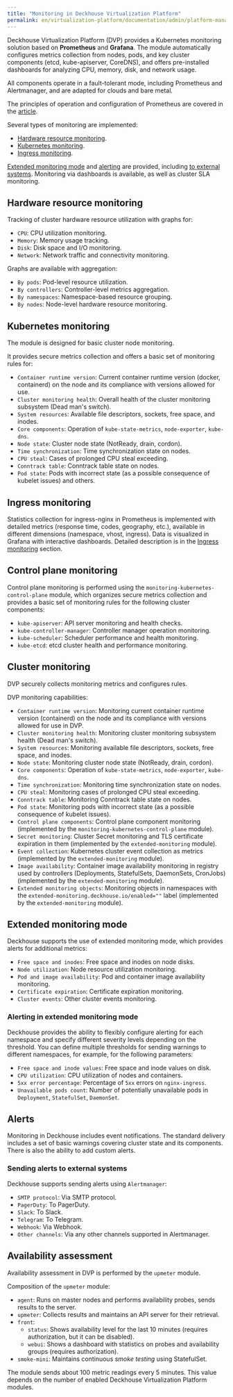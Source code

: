 ```yaml
---
title: "Monitoring in Deckhouse Virtualization Platform"
permalink: en/virtualization-platform/documentation/admin/platform-management/monitoring/
---
```


Deckhouse Virtualization Platform (DVP) provides a Kubernetes monitoring solution based on **Prometheus** and **Grafana**.
The module automatically configures metrics collection from nodes, pods, and key cluster components (etcd, kube-apiserver, CoreDNS), and offers pre-installed dashboards for analyzing CPU, memory, disk, and network usage.

All components operate in a fault-tolerant mode, including Prometheus and Alertmanager, and are adapted for clouds and bare metal.

The principles of operation and configuration of Prometheus are covered in the [article](docs/documentation/pages/admin/monitoring/prometheus.html).

Several types of monitoring are implemented:
- [Hardware resource monitoring](#hardware-resource-monitoring).
- [Kubernetes monitoring](#kubernetes-monitoring).
- [Ingress monitoring](#ingress-monitoring).

[Extended monitoring mode](#extended-monitoring-mode) and [alerting](#alerts) are provided, including [to external systems](#sending-alerts-to-external-systems). Monitoring via dashboards is available, as well as cluster SLA monitoring.

## Hardware resource monitoring

Tracking of cluster hardware resource utilization with graphs for:

- `CPU`: CPU utilization monitoring.
- `Memory`: Memory usage tracking.
- `Disk`: Disk space and I/O monitoring.
- `Network`: Network traffic and connectivity monitoring.

Graphs are available with aggregation:

- `By pods`: Pod-level resource utilization.
- `By controllers`: Controller-level metrics aggregation.
- `By namespaces`: Namespace-based resource grouping.
- `By nodes`: Node-level hardware resource monitoring.

## Kubernetes monitoring

The module is designed for basic cluster node monitoring.

It provides secure metrics collection and offers a basic set of monitoring rules for:
- `Container runtime version`: Current container runtime version (docker, containerd) on the node and its compliance with versions allowed for use.
- `Cluster monitoring health`: Overall health of the cluster monitoring subsystem (Dead man's switch).
- `System resources`: Available file descriptors, sockets, free space, and inodes.
- `Core components`: Operation of `kube-state-metrics`, `node-exporter`, `kube-dns`.
- `Node state`: Cluster node state (NotReady, drain, cordon).
- `Time synchronization`: Time synchronization state on nodes.
- `CPU steal`: Cases of prolonged CPU steal exceeding.
- `Conntrack table`: Conntrack table state on nodes.
- `Pod state`: Pods with incorrect state (as a possible consequence of kubelet issues) and others.

## Ingress monitoring

Statistics collection for ingress-nginx in Prometheus is implemented with detailed metrics (response time, codes, geography, etc.), available in different dimensions (namespace, vhost, ingress). Data is visualized in Grafana with interactive dashboards.
Detailed description is in the [Ingress monitoring](../../../admin/network/alb-nginx.html#monitoring-and-statistics) section.

## Control plane monitoring

Control plane monitoring is performed using the `monitoring-kubernetes-control-plane` module, which organizes secure metrics collection and provides a basic set of monitoring rules for the following cluster components:
- `kube-apiserver`: API server monitoring and health checks.
- `kube-controller-manager`: Controller manager operation monitoring.
- `kube-scheduler`: Scheduler performance and health monitoring.
- `kube-etcd`: etcd cluster health and performance monitoring.

## Cluster monitoring

DVP securely collects monitoring metrics and configures rules.

DVP monitoring capabilities:
- `Container runtime version`: Monitoring current container runtime version (containerd) on the node and its compliance with versions allowed for use in DVP.
- `Cluster monitoring health`: Monitoring cluster monitoring subsystem health (Dead man's switch).
- `System resources`: Monitoring available file descriptors, sockets, free space, and inodes.
- `Node state`: Monitoring cluster node state (NotReady, drain, cordon).
- `Core components`: Operation of `kube-state-metrics`, `node-exporter`, `kube-dns`.
- `Time synchronization`: Monitoring time synchronization state on nodes.
- `CPU steal`: Monitoring cases of prolonged CPU steal exceeding.
- `Conntrack table`: Monitoring Conntrack table state on nodes.
- `Pod state`: Monitoring pods with incorrect state (as a possible consequence of kubelet issues).
- `Control plane components`: Control plane component monitoring (implemented by the `monitoring-kubernetes-control-plane` module).
- `Secret monitoring`: Cluster Secret monitoring and TLS certificate expiration in them (implemented by the `extended-monitoring` module).
- `Event collection`: Kubernetes cluster event collection as metrics (implemented by the `extended-monitoring` module).
- `Image availability`: Container image availability monitoring in registry used by controllers (Deployments, StatefulSets, DaemonSets, CronJobs) (implemented by the `extended-monitoring` module).
- `Extended monitoring objects`: Monitoring objects in namespaces with the `extended-monitoring.deckhouse.io/enabled=""` label (implemented by the `extended-monitoring` module).

## Extended monitoring mode

Deckhouse supports the use of extended monitoring mode, which provides alerts for additional metrics:

- `Free space and inodes`: Free space and inodes on node disks.
- `Node utilization`: Node resource utilization monitoring.
- `Pod and image availability`: Pod and container image availability monitoring.
- `Certificate expiration`: Certificate expiration monitoring.
- `Cluster events`: Other cluster events monitoring.

### Alerting in extended monitoring mode

Deckhouse provides the ability to flexibly configure alerting for each namespace and specify different severity levels depending on the threshold. You can define multiple thresholds for sending warnings to different namespaces, for example, for the following parameters:

- `Free space and inode values`: Free space and inode values on disk.
- `CPU utilization`: CPU utilization of nodes and containers.
- `5xx error percentage`: Percentage of `5xx` errors on `nginx-ingress`.
- `Unavailable pods count`: Number of potentially unavailable pods in `Deployment`, `StatefulSet`, `DaemonSet`.

## Alerts

Monitoring in Deckhouse includes event notifications. The standard delivery includes a set of basic warnings covering cluster state and its components. There is also the ability to add custom alerts.

### Sending alerts to external systems

Deckhouse supports sending alerts using `Alertmanager`:

- `SMTP protocol`: Via SMTP protocol.
- `PagerDuty`: To PagerDuty.
- `Slack`: To Slack.
- `Telegram`: To Telegram.
- `Webhook`: Via Webhook.
- `Other channels`: Via any other channels supported in Alertmanager.

## Availability assessment

Availability assessment in DVP is performed by the `upmeter` module.

Composition of the `upmeter` module:

- `agent`: Runs on master nodes and performs availability probes, sends results to the server.
- `upmeter`: Collects results and maintains an API server for their retrieval.
- `front`:
  - `status`: Shows availability level for the last 10 minutes (requires authorization, but it can be disabled).
  - `webui`: Shows a dashboard with statistics on probes and availability groups (requires authorization).
- `smoke-mini`: Maintains continuous *smoke testing* using StatefulSet.

The module sends about 100 metric readings every 5 minutes. This value depends on the number of enabled Deckhouse Virtualization Platform modules.
